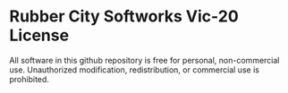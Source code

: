 # Rubber City Softworks Vic-20 License

All software in this github repository is free for personal, non-commercial use. Unauthorized modification, redistribution, or commercial use is prohibited.
